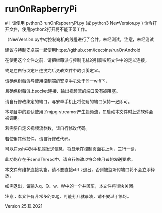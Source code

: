 # runOnRapberryPi
#！请使用 python3 runOnRapberryPi.py (或 python3 NewVersion.py ) 命令打开文件，使用python2打开将不能正常工作。

（NewVersion.py中对控制电机的线程进行了合并，未经测试，注意，未经测试

建议与特制安卓端一起使用https://github.com/icecoins/runOnAndroid

在使用这个文件之前，请把树莓派与控制电机的引脚按照文件中的定义连接，

或是在自行决定且连接完后更改文件中的引脚定义。

请确保树莓派与使用控制端的安卓手机处于同一wifi下，

且确保树莓派上socket连接、输出视频流的端口没有被阻塞。

请自行修改绑定的端口，与安卓手机上将使用的端口保持一致即可。

本项目中的默认使用了mjpg-streamer产生视频流，在启动本文件时上述软件会被调用。

若需要自定义视频流参数，请自行修改代码。

若使用其他软件，请自行修改代码。

可以在ssh中对手机端发送信息，将显示在控制页面右上角，三行一清，

此功能存在于sendThread中，请自行修改以符合使用者的发送要求。

本文件有维护连接功能，请不要直接ctrl z退出，否则被监听的端口将不会立即释放。

如需退出，请输入q、Q、w、W中的一个并回车，本文件将很快关闭。

注意：本文件有非常多的bug，可能打开就崩溃，请不要过于惊讶。

Version 25.10.2021

